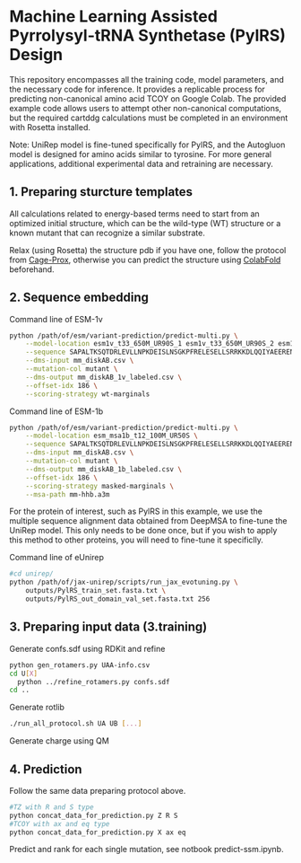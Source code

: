 # Machine Learning Assisted Pyrrolysyl-tRNA Synthetase (PylRS) Design

This repository encompasses all the training code, model parameters, and the necessary code for inference. It provides a replicable process for predicting non-canonical amino acid TCOY on Google Colab. The provided example code allows users to attempt other non-canonical computations, but the required cartddg calculations must be completed in an environment with Rosetta installed.

Note: UniRep model is fine-tuned specifically for PylRS, and the Autogluon model is designed for amino acids similar to tyrosine. For more general applications, additional experimental data and retraining are necessary.

## 1. Preparing sturcture templates

All calculations related to energy-based terms need to start from an optimized initial structure, which can be the wild-type (WT) structure or a known mutant that can recognize a similar substrate.

Relax (using Rosetta) the structure pdb if you have one, follow the protocol from [Cage-Prox](https://github.com/wendao/Cage-Prox), otherwise you can predict the structure using [ColabFold](https://github.com/sokrypton/ColabFold) beforehand.

## 2. Sequence embedding

Command line of ESM-1v

```bash
python /path/of/esm/variant-prediction/predict-multi.py \
    --model-location esm1v_t33_650M_UR90S_1 esm1v_t33_650M_UR90S_2 esm1v_t33_650M_UR90S_3 esm1v_t33_650M_UR90S_4 esm1v_t33_650M_UR90S_5 \
    --sequence SAPALTKSQTDRLEVLLNPKDEISLNSGKPFRELESELLSRRKKDLQQIYAEERENYLGKLEREITRFFVDRGFLEIKSPILIPLEYIERMGIDNDTELSKQIFRVDKNFCLRPMLAPNLYNYLRKLDRALPDPIKIFEIGPCYRKESDGKEHLEEFTMLNFCQMGSGCTRENLESIITDFLNHLGIDFKIVGDSCMVYGDTLDVMHGDLELSSAVVGPIPLDREWGIDKPWIGAGFGLERLLKVKHDFKNIKRAARSESYYNGISTNL \
    --dms-input mm_diskAB.csv \
    --mutation-col mutant \
    --dms-output mm_diskAB_1v_labeled.csv \
    --offset-idx 186 \
    --scoring-strategy wt-marginals
```

Command line of ESM-1b

```bash
python /path/of/esm/variant-prediction/predict-multi.py \
    --model-location esm_msa1b_t12_100M_UR50S \
    --sequence SAPALTKSQTDRLEVLLNPKDEISLNSGKPFRELESELLSRRKKDLQQIYAEERENYLGKLEREITRFFVDRGFLEIKSPILIPLEYIERMGIDNDTELSKQIFRVDKNFCLRPMLAPNLYNYLRKLDRALPDPIKIFEIGPCYRKESDGKEHLEEFTMLNFCQMGSGCTRENLESIITDFLNHLGIDFKIVGDSCMVYGDTLDVMHGDLELSSAVVGPIPLDREWGIDKPWIGAGFGLERLLKVKHDFKNIKRAARSESYYNGISTNL \
    --dms-input mm_diskAB.csv \
    --mutation-col mutant \
    --dms-output mm_diskAB_1b_labeled.csv \
    --offset-idx 186 \
    --scoring-strategy masked-marginals \
    --msa-path mm-hhb.a3m
```

For the protein of interest, such as PylRS in this example, we use the multiple sequence alignment data obtained from DeepMSA to fine-tune the UniRep model. This only needs to be done once, but if you wish to apply this method to other proteins, you will need to fine-tune it specificlly.

Command line of eUnirep
```bash
#cd unirep/
python /path/of/jax-unirep/scripts/run_jax_evotuning.py \
    outputs/PylRS_train_set.fasta.txt \
    outputs/PylRS_out_domain_val_set.fasta.txt 256
```

## 3. Preparing input data (3.training)

Generate confs.sdf using RDKit and refine
```bash
python gen_rotamers.py UAA-info.csv
cd U[X]
  python ../refine_rotamers.py confs.sdf
cd ..

```

Generate rotlib
```bash
./run_all_protocol.sh UA UB [...]
```

Generate charge using QM

## 4. Prediction

Follow the same data preparing protocol above.

```bash
#TZ with R and S type
python concat_data_for_prediction.py Z R S
#TCOY with ax and eq type
python concat_data_for_prediction.py X ax eq
```

Predict and rank for each single mutation, see notbook predict-ssm.ipynb.

